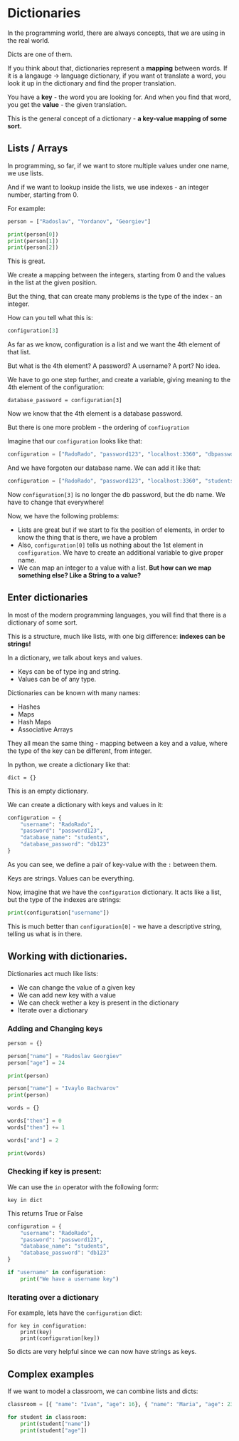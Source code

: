 # Dictionaries

In the programming world, there are always concepts, that we are using in the real world.

Dicts are one of them.

If you think about that, dictionaries represent a **mapping** between words. If it is a langauge -> language dictionary, if you want ot translate a word, you look it up in the dictionary and find the proper translation.

You have a **key** - the word you are looking for. And when you find that word, you get the **value** - the given translation.

This is the general concept of a dictionary - **a key-value mapping of some sort.**

## Lists / Arrays

In programming, so far, if we want to store multiple values under one name, we use lists.

And if we want to lookup inside the lists, we use indexes - an integer number, starting from 0.

For example:

```python
person = ["Radoslav", "Yordanov", "Georgiev"]

print(person[0])
print(person[1])
print(person[2])
```

This is great.

We create a mapping between the integers, starting from 0 and the values in the list at the given position.

But the thing, that can create many problems is the type of the index - an integer.

How can you tell what this is:

```python
configuration[3]
```

As far as we know, configuration is a list and we want the 4th element of that list.

But what is the 4th element? A password? A username? A port? No idea.

We have to go one step further, and create a variable, giving meaning to the 4th element of the configuration:

```
database_password = configuration[3]
```

Now we know that the 4th element is a database password.

But there is one more problem - the ordering of `confiugration`

Imagine that our `configuration` looks like that:

```python
configuration = ["RadoRado", "password123", "localhost:3360", "dbpassword123"]
```

And we have forgoten our database name. We can add it like that:

```python
configuration = ["RadoRado", "password123", "localhost:3360", "students", "dbpassword123"]
```

Now `configuration[3]` is no longer the db password, but the db name. We have to change that everywhere!


Now, we have the following problems:

* Lists are great but if we start to fix the position of elements, in order to know the thing that is there, we have a problem
* Also, `configuration[0]` tells us nothing about the 1st element in `configuration`. We have to create an additional variable to give proper name.
* We can map an integer to a value with a list. **But how can we map something else? Like a String to a value?**

## Enter dictionaries

In most of the modern programming languages, you will find that there is a dictionary of some sort.

This is a structure, much like lists, with one big difference: **indexes can be strings!**

In a dictionary, we talk about keys and values.

* Keys can be of type ing and string.
* Values can be of any type.

Dictionaries can be known with many names:

* Hashes
* Maps
* Hash Maps
* Associative Arrays

They all mean the same thing - mapping between a key and a value, where the type of the key can be different, from integer.

In python, we create a dictionary like that:

```
dict = {}
```

This is an empty dictionary.

We can create a dictionary with keys and values in it:

```python
configuration = {
    "username": "RadoRado",
    "password": "password123",
    "database_name": "students",
    "database_password": "db123"
}
```

As you can see, we define a pair of key-value with the `:` between them.

Keys are strings. Values can be everything.


Now, imagine that we have the `configuration` dictionary. It acts like a list, but the type of the indexes are strings:

```python
print(configuration["username"])
```

This is much better than `configuration[0]` - we have a descriptive string, telling us what is in there.

## Working with dictionaries.

Dictionaries act much like lists:

* We can change the value of a given key
* We can add new key with a value
* We can check wether a key is present in the dictionary
* Iterate over a dictionary

### Adding and Changing keys

```python
person = {}

person["name"] = "Radoslav Georgiev"
person["age"] = 24

print(person)

person["name"] = "Ivaylo Bachvarov"
print(person)
```

```python
words = {}

words["then"] = 0
words["then"] += 1

words["and"] = 2

print(words)
```

### Checking if key is present:

We can use the `in` operator with the following form:

```
key in dict
```

This returns True or False


```python
configuration = {
    "username": "RadoRado",
    "password": "password123",
    "database_name": "students",
    "database_password": "db123"
}

if "username" in configuration:
    print("We have a username key")
```

### Iterating over a dictionary

For example, lets have the `configuration` dict:

```
for key in configuration:
    print(key)
    print(configuration[key])
```

So dicts are very helpful since we can now have strings as keys.

## Complex examples

If we want to model a classroom, we can combine lists and dicts:

```python
classroom = [{ "name": "Ivan", "age": 16}, { "name": "Maria", "age": 23 }]

for student in classroom:
    print(student["name"])
    print(student["age"])
```
